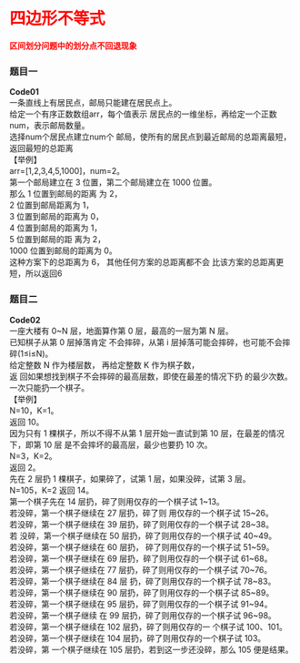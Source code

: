 # <font color="red">**四边形不等式**</font>

<font color="red">**区间划分问题中的划分点不回退现象**</font>   
### 题目一
**Code01**     
一条直线上有居民点，邮局只能建在居民点上。  
给定一个有序正数数组arr，每个值表示 居民点的一维坐标，再给定一个正数 num，表示邮局数量。  
选择num个居民点建立num个 邮局，使所有的居民点到最近邮局的总距离最短，返回最短的总距离  
【举例】  
arr=[1,2,3,4,5,1000]，num=2。  
第一个邮局建立在 3 位置，第二个邮局建立在 1000 位置。  
那么 1 位置到邮局的距离 为 2，   
2 位置到邮局距离为 1，  
3 位置到邮局的距离为 0，  
4 位置到邮局的距离为 1，  
5 位置到邮局的距 离为 2，  
1000 位置到邮局的距离为 0。  
这种方案下的总距离为 6， 其他任何方案的总距离都不会 比该方案的总距离更短，所以返回6  
  
  
### 题目二
**Code02**     
一座大楼有 0~N 层，地面算作第 0 层，最高的一层为第 N 层。  
已知棋子从第 0 层掉落肯定 不会摔碎，从第 i 层掉落可能会摔碎，也可能不会摔碎(1≤i≤N)。  
给定整数 N 作为楼层数， 再给定整数 K 作为棋子数，  
返 回如果想找到棋子不会摔碎的最高层数，即使在最差的情况下扔 的最少次数。一次只能扔一个棋子。  
【举例】  
N=10，K=1。  
返回 10。  
因为只有 1 棵棋子，所以不得不从第 1 层开始一直试到第 10 层，在最差的情况 下，即第 10 层 是不会摔坏的最高层，最少也要扔 10 次。  
N=3，K=2。  
返回 2。  
先在 2 层扔 1 棵棋子，如果碎了，试第 1 层，如果没碎，试第 3 层。   
N=105，K=2 返回 14。  
第一个棋子先在 14 层扔，碎了则用仅存的一个棋子试 1~13。   
若没碎，第一个棋子继续在 27 层扔，碎了则 用仅存的一个棋子试 15~26。   
若没碎，第一个棋子继续在 39 层扔，碎了则用仅存的一个棋子试 28~38。   
若 没碎，第一个棋子继续在 50 层扔，碎了则用仅存的一个棋子试 40~49。   
若没碎，第一个棋子继续在 60 层扔， 碎了则用仅存的一个棋子试 51~59。   
若没碎，第一个棋子继续在 69 层扔，碎了则用仅存的一个棋子试 61~68。   
若没碎，第一个棋子继续在 77 层扔，碎了则用仅存的一个棋子试 70~76。   
若没碎，第一个棋子继续在 84 层 扔，碎了则用仅存的一个棋子试 78~83。   
若没碎，第一个棋子继续在 90 层扔，碎了则用仅存的一个棋子试 85~89。   
若没碎，第一个棋子继续在 95 层扔，碎了则用仅存的一个棋子试 91~94。   
若没碎，第一个棋子继续 在 99 层扔，碎了则用仅存的一个棋子试 96~98。   
若没碎，第一个棋子继续在 102 层扔，碎了则用仅存的一 个棋子试 100、101。   
若没碎，第一个棋子继续在 104 层扔，碎了则用仅存的一个棋子试 103。   
若没碎，第 一个棋子继续在 105 层扔，若到这一步还没碎，那么 105 便是结果。  




